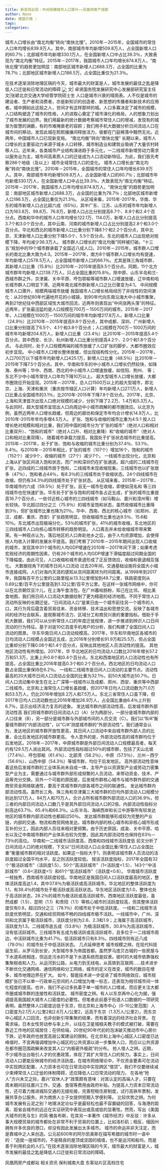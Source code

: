 ```yaml
---
title: 新变局出现：中间规模城市人口骤升——凤凰网房产成都
author: None
date: 楼盘价格 : 
tags: 
categories: 
---
```

城市人口增长由“南北均衡”转向“南快北慢”。2010年－2015年，全国城市的常住人口年均增长839.9万人。其中，南部城市年均新增509.8万人，占全国新增人口的60.7％；北部城市年均新增330.1万人，在全国新增人口中占比39.3％，大致表现为“南北均衡”特征。2015年－2017年，我国城市人口年均增长874.8万人，“南快北慢”的趋势更加明显：南部地区城市新增人口688.3万，占全国的比重为78.7％；北部地区城市新增人口186.5万，占全国比重仅为21.3％。
<!-- more -->
在技术逐渐消除地理区隔的今天，城市最大的财富是人，城市发展的最佳之匙是降低人口迁徙和日常流动的障碍
<img align="center" border="0" src="//s1.ifengimg.com/2019/02/10/94e1721b8f3979c3bf42fa85f3bc13f1.jpg" />
文| 卓贤国务院发展研究中心发展部研究室主任
文|张颖北京交通大学经管学院硕士生
人口是城市兴衰的晴雨表。人不仅是城市的建设者、生产者和消费者，亦是新知识的创造者、新思想的传播者和新技术的应用者。城中拥如此这般之人，世间才有这样那样的城。人口多寡决定了城市的规模，人口结构塑造了城市的性格，人的进取心奠定了城市演化的格局，人的想象力划出了城市发展的边界。我们用最新的统计数据考察城市常住人口的增减，发现有的城渐为智慧的渊薮，有的市难掩衰老的容颜；我们用手机大数据分析日间流动人口在城市间的移动，发现此城在熙熙攘攘间释放活力，彼都在门庭稀落中黯然无光。近两年，中国城市人口已现新变局。
“南北均衡”转向“南快北慢”
长期以来，城市人口增长的主要驱动力来源于城乡人口转移，城市制造业和建筑业吸纳了大量农村转移人口。近年来，各类城市产业结构演进趋于多元化，一二线城市新增劳动力需求以服务业为主，城市间高素质人口的迁徙成为人口流动新特征。为此，我们首先考察286个地级（及以上）城市全域常住人口的变化。
城市人口增长由“南北均衡”转向“南快北慢”。2010年－2015年，全国城市的常住人口年均增长839.9万人。其中，南部城市年均新增509.8万人，占全国新增人口的60.7％；北部城市年均新增330.1万人，在全国新增人口中占比39.3％，大致表现为“南北均衡”特征。2015年－2017年，我国城市人口年均增长874.8万人，“南快北慢”的趋势更加明显：南部地区城市新增人口688.3万，占全国的比重为78.7％；北部地区城市新增人口186.5万，占全国比重仅为21.3％。
从区域来看，2015年-2017年，华南、华东的城市新增人口占比超六成（65％)，其中广东、江苏、山东的城市年均新增人口为163.8万、99.8万、76.8万，新增人口占比分别提高8.7个、8.8个和2.4个百分点。西南和华中的城市人口年均增长122.1万、114.0万，新增人口占比分别提高3.7个和3.0个百分点，其中云南、河南的城市新增人口占比分别提高2.8个和3.0个百分点。华北和西北的城市新增人口比重分别下降8.1个和2.2个百分点，其中北京、天津新增人口比重分别下降5.0个、5.5个百分点。东北的城市人口出现绝对规模下降，年均减少36.3万人。
城市群人口增长的“南北均衡”同样被打破。“十三五”规划中的19个城市群承载了全国近八成人口。2010年－2015年，城市群人口增长的南北比重大致为4∶3。2015年－2017年，南方8个城市群人口增长均有提速，年均新增人口578.5万人，占全国城市新增人口的66.1％。尤其是珠三角城市群，其新增人口比重（15.8％）比2010年－2015年提高9.5个百分点。同期，11个北方城市群年均新增人口138.7万人，只占全国比重的15.8％。除中原、山东半岛和兰-西城市群之外，京津冀、关中平原、呼包鄂榆等城市群人口增速放缓，辽中南和哈长城市群人口明显下滑。近两年南北城市群新增人口之比已骤变为4∶1。
中间规模城市人口骤升，规模两端城市放缓
我国城市人口增长格局经历了非线性的空间演化：从20世纪80年代遍地开花的小城镇，到90年代向东南沿海大中小城市集聚，再到21世纪往中西部区域性大城市回流，近两年则表现出“中间涨两头落”的特征。
近两年，扩张最迅猛的是人口规模在700万－1500万间的城市。2015年－2017年，人口规模在1000万－1500万间的城市年均新增217.8万人，新增人口比重（24.9％）比2010年－2015年提高9.8个百分点，其中成都、深圳、广州新增人口比重分别提高了6.5个、4.1个和3.8个百分点；人口规模在700万－1000万间的城市年均新增204.8万人，新增人口比重（23.4％）比2010年－2015年提高5.4个百分点，其中西安、长沙、杭州新增人口比重分别提高4.2个、2.0个和1.8个百分点。
与此同时，处于人口规模两端的城市放缓了人口扩张的脚步，大都市圈效应初步显现。
中小城市人口增长整体放缓，但出现结构性分化。2015年－2017年，人口700万以下城市年均新增人口425.1万，新增人口比重（48.5％）比2010年－2015年下降7.5个百分点。其中，华南和华东的中小城市人口增长仍然较快，如珠海、泰州等；华中、西南、西北的中小城市人口增速放缓，如信阳、荆州、
等；东北不少中小城市常住人口年均下降10万以上。
超大型城市人口增长放缓，大都市圈效应开始显现。2015年－2017年，总人口1500万以上的超大型城市，即北京、上海、天津和重庆（重庆按市辖区人口计算）年均新增人口27.1万人，新增人口比重占全国城市的3.1％，比2010年-2015年下降7.8个百分点。2017年，北京、上海和天津首次出现人口绝对规模的减少，分别下降了2.2万、1.4万和5.3万人。与此同时，超大型城市呈现出人口向周边中小城市疏解的都市圈效应。以北京为例，虽然近两年人口增长趋缓，但周边的廊坊和保定市年均合计增长14.9万人，比2010年-2015年年均多增4.5万人。
扩张、饱和与收缩的城市比重为4∶5∶1
按人口增长绝对规模和相对比重，我们将中国的城市分为“扩张的城市”（绝对人口和相对比重双升）、“饱和的城市”（绝对人口升、相对比重降）和“收缩的城市”（绝对人口和相对比重双降）。
随着城市承载力提高，我国处于扩张状态城市的比重提高。2015年－2017年，处于扩张、饱和与收缩的城市比重分别为37.4％、53.1％、9.4％。与2010年－2015年相比，扩张的城市（107个）增加16个，饱和的城市（152个）减少9个，收缩的城市（27个）减少7个。
一线城市出现分化，北京和上海从扩张区间进入饱和状态，而广州和深圳仍在扩张通道。超六成的二线城市在扩张，近四成的二线城市居于饱和，二线城市未现收缩现象。三线城市也以扩张居多（47％），饱和者占44％，有8.3％的三线城市处于收缩状态。24个四线城市在收缩，但仍有34.3％的四线城市处于扩张状态。
从区域来看，2015年－2017年，华南城市约六成（59.5％）处于扩张，且无一城市在收缩，即使如茂名和
等三四线城市也在快速扩张。华东处于扩张与饱和的城市各占近五成，扩张的城市比重提高16.7个百分点，一些邻近核心城市的三四线城市（如马鞍山、嘉兴和漳州等）增长较快。华北超过四分之三（75.8％）的城市呈饱和状态，虽然收缩城市比重降到3％，但扩张城市比重也降为21％。华中、西南、西北的核心城市（如郑州、武汉、成都、重庆、西安）扩张趋势明显，但收缩城市比重也达9.5％、15.6和10％。东北城市出现极端分化，53％的城市扩张，41％的城市收缩，东北地区的三四线城市人口向核心城市转移的趋势明显。
人口离去并未给收缩城市带来繁荣。有一种观点认为，落后地区的人口奔赴他乡之后，由于人均资源增加，会使得按人均收入计算的发展水平提高。我们考察了2010年－2015年期间出现人口收缩的城市，发现其中31个城市的人均GDP增速在2010年－2017年间下滑；如果考虑宏观经济的周期性因素，仍有26个城市的人均GDP增速下滑幅度超过同期全国的下降幅度。由此可见，人口收缩和城市衰退形成了正反馈效应，收缩和衰退相互强化。
大数据视角下的城市日间人口流动
过去20年间，交通基础设施将全国大小城市连接成网，人们对海内天涯的感知从空间距离转为时间距离。从1998年到2017年，我国每百平方公里的公路里程从13.3公里增加到49.7公里，铁路密度则从0.69公里/百平方公里提高到1.32公里/百平方公里。在这样一张城市网络中，你可以在北京朝饮豆汁儿，在上海午食汤包，在广州暮啖肠粉，知己在比邻。
相比美食地图，我们用日间人口流动大数据绘制了更为精密的经济地图。不同于常住人口流动所反映的长期迁徙，“日间流动人口”是某日由一个城市前往另一个城市的人口，其行为背后蕴含着贸易往来、资金转移、技术溢出和思想交流，反映了各城市间的经济社会联系，是观察城市活力、区域分工和商贸兴衰的重要指标。借助于手机大数据，我们可以从分析常住人口的年度迁徙规律，进一步推进到辨识人口日间流动的行为特征。基于对逾10亿百度手机用户的分析，我们构建了全国日间人口流动的图景。
华东华南日间人口流动规模高。2017年，华东和华南地区各城市的日均流动人口规模占全国近五成，比2016年分别增长91.9万和25.5万，但占全国比重却分别下降0.06个和1.4个百分点，反映出其他地区人员流动性的提高。
其他地区流动性有所增加。2017年，华
华北地区的日均流动人口数比2016年增长57.2万和51.3万，比重上升0.6个和0.4个百分点。东北和西南地区的人口流动性也有所提高，占全国比重比2016年提高0.3个和0.2个百分点。西北地区的日均流动人口数占全国比重保持在6.2％。
一线和二线城市是日间人口流动的主要节点。流动性最高的20大城市日间人口流动占全国的比重为32.1％，前50大城市达50.7％。日间人口流动集中发生在北上广深等一线城市以及成都、郑州、西安、重庆等中西部二线城市。北京和上海常住人口增长虽趋缓，但2017年日均人口流动数为71.0万和53.5万人，仍比2016年增加8.2万人和7.5万人。东北三省常住人口虽下降，但2017年日均人口流动数也比2016年增加26.9万人，占全国比重由6.4％上升到6.7％，显示出经济活力复苏的迹象。
发达城市群内部流动性高，后发城市群外部流动性高
我们将城市群的日间流动人口（A）分为两部分，一部分是城市群内部的人口往来（B），另一部分是城市群与外部城市间的人员交流（C）。我们以“B/A”衡量城市群的“内部流动性”，以“C/A”测度城市群的“外部流动性”。我们通常会认为，发达地区的城市群开放性更高，其日间人口流动中来自城市群外部人员的比重，会比后发地区的城市群更高。
令人意外的是，外部流动性高的城市群均位于后发地区。2016年－2017年，中原城市群是外部日间流动人口规模最高者，每天约有129.5万人进出其间。外部流动性指标超过50％的城市群，包括了天山北坡（77.4％）、呼包鄂榆（61.4％）、北部湾（58.2％）、中原（57.5％）、兰州－西宁（56.6％）、山西中部（54.3％）等城市群，均位于后发地区。
高外部流动性意味着这些后发城市群的工业体系尚未自成一体，主导产业以资源型产业或劳动力密集型产业为主，需要通过与城市群外部形成频繁的人员流动，来带动资金、技术、产品等充分交换。另外一个可能的原因是，后发城市群核心城市与城市群外部的交通商贸资金网络联通性，要高于其城市群内部各城市之间的联通性。
发达城市群内部流动性高。虽然长三角、珠三角和京津冀三大城市群的日均外部流动人口规模分别达到121万人、84万人和70万人，合计占所有城市群外部流动人口的36.9％，但三者的内部日间流动人口数几乎是其外部日间流动人口的2倍，内部流动性指标分别高达63.7％、65.4％和66.3％。山东半岛、海峡西岸和长江中游等所有较发达地区的城市群内部流动性也都超过50％。
发达城市群能够形成较为完整的产业链，内部的交通、物流和商贸网络发达，城市群内部的核心城市和非核心城市形成互补的分工，因此内部人员往来相对更频繁。由于历史原因，成渝、关中平原、哈长以及辽中南城市群的产业体系也较为完整，因此其内部流动性也保持在63％－73％的高位。
华南和一二线城市活跃度高，西南和四线城市活跃度低
前文分析了日间流动人口的绝对规模，下文以“日间流动人口占全国比重/常住人口占全国比重”衡量城市群的相对活跃度。如果这一指标大于1，则表明该城市群人员流动的活跃度超过全国平均水平，反之则活跃度较低。
按该活跃度指标，2017年全国有32个“极活跃城市”（活跃度1.5）、50个“高活跃城市”（1<活跃度<1.5）、143个“中活跃城市”（0.6<活跃度<1）和61个“低活跃城市”（活跃度<0.6）。
华南城市活跃度一枝独秀，西南城市活跃度较低。华南地区是我国日间人口活跃度最高的地区，整体活跃度高达1.4，其中37.8％为极活跃或高活跃城市。华北地区的整体活跃度为1.1，有39.4％的城市处于极活跃或高活跃状态。华东地区活跃度为1.0，整体也处于高活跃状态，28.2％的城市为极活跃或高活跃城市。西南地区活跃度最低，虽然成都（1.5）、昆明（1.1）和贵阳（1.1）等核心城市的活跃度较高，但其整体活跃度仅有0.8，超过四分之三（78.1％）的城市处于中低活跃度。
一线和二线城市活跃度优势明显，交通和经贸网络不畅的四线城市极不活跃。一线城市中，广州、深圳和北京属于极活跃城市，活跃度分别为2.6、2.3和1.9；上海属于高活跃城市，活跃度为1.3。二线城市逾五成（53.8％）为极活跃城市，30.8％为高活跃城市，没有低活跃城市。三线城市有五成为极活跃或高活跃城市，且多位于一二线城市周边，中活跃城市比重为41.7％，低活跃城市只有8.3％。四线城市则有近八成（79.0％）的城市处于中低活跃状态。
几点延伸思考
城市规模之辨。在现代科技诞生前，从罗马到长安，大型城市多为帝国首都。虽然罗马庞贝古城的一些房屋与下水道系统相连，但运走污水的不是下水道系统而是奴隶。彼时的大城市依靠强权集聚税收和人力。从运河到公路，从电力到无线电，从高铁到互联网……技术进步不断优化交通网络、通信网络和分工网络，城市的定义在改变，城市的数目在增多，城市地理边界在扩大。
如今，智能技术进一步促进了城市网络效应，城市规模扩张已不以单一行政单元空间的人口增加为唯一标志，还表现为相邻城市间一体化程度的提高。也许，我们不必过多执着于单一城市的人口增减，而应更关注大都市圈或城市群的连接性和活跃度。
城市密度之辨。有人以东京再中心化为据，强调提高我国超大城市人口密度的必要性。但笔者此前基于街道人口数据的一项研究表明，虽然整体人口密度远低于东京，但北京和上海市中心（0-10公里范围）人口密度为2.1万人/公里2和2.6万人/公里2，远高于东京（1.3万人/公里2）。而东京中心城区人口回流，也非创新引导集聚的结果，而有着深远的经济社会背景。
在需求端，日本女性劳动参与率上升，以往在卫星城相夫教子的模式被打破，需要在靠近工作地的区域居住；在供给端，20世纪90年代初的泡沫破灭推动市中心房价下跌，近年政府也放宽高层公寓建设的限制。在北京和上海中心城区人口密度已达峰值时，不宜再强调增加中心城区的公共资源以进一步集聚人口，而应以公共资源在都市圈范围疏解来改变其人口“内极密外极疏”的分布。
抢人借人之辨。近期，不少城市出台吸引人才的优惠政策，体现了其扩大常住人口的努力。事实上，日间流动人口更能反映城市的经济活跃度。在城市网络理论中，不仅资金要素可在流动中实现跨区配置，人力资本也可在日常流动中实现跨区“借贷”。我们不仅要继续减少束缚常住人口迁徙的体制障碍，还应降低人口日常流动的阻力。
在各地“抢人”方兴未艾之际，嘉兴“双休人才”政策颇有意味：对其认定的高端人才，只要在周末期间前往嘉兴工作，交通、食宿等费用由政府补贴。为提高人力资本日常流动性，还可着力推进城际交通的无缝衔接，完善短租住房制度，试行高铁年票制，发展共享办公服务，并为商旅人士子女提供短期入学便利等。
比较优势之辨。为何城市发展有云泥之别？地理决定论似乎是最轻松也最不容置疑的回答，与海港的距离、距省会城市的远近在实证研究中表现出或高或低的显著性。然而，写出《美国大城市的死与生》的简·雅各布斯，在其另一本著作《城市经济》中反驳：许多从事大规模贸易的城市都处在非常不利于贸易的位置上，比如洛杉矶；相反，缅因州拥有许多优良的港口，却没有因此发展出太多城市。
城市的命运并非天注定，而是靠城中之人来创造。公元前600年的阿尔凯奥斯在描写希腊的城市时一语中的：“造就一座城市的，不是精良的屋顶或坚固的城墙，也不是运河和船坞，而是善于利用机会的人们。”在技术逐渐消除地理区隔的今天，城市最大的财富是人，城市发展的最佳之匙是降低人口迁徙和日常流动的障碍。
                        
                        
                        
                        
                                        
                    
                    
                
                    
                    
                    
                
                    
                
凤凰网房产成都站
相关资讯
保利城南大盘
东客站片区高档住宅
	                        
	                    
	                        
	                    
